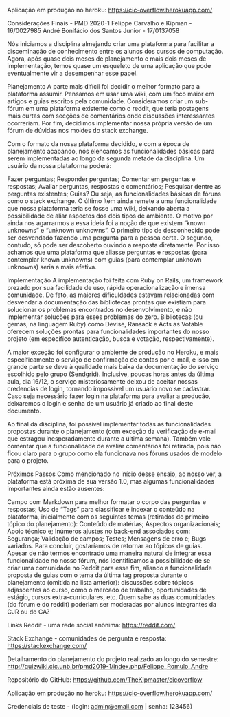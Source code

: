 Aplicação em produção no heroku: https://cic-overflow.herokuapp.com/

Considerações Finais - PMD 2020-1
Felippe Carvalho e Kipman - 16/0027985
André Bonifácio dos Santos Junior - 17/0137058

Nós iniciamos a disciplina almejando criar uma plataforma para facilitar a disceminação de conhecimento entre os alunos dos cursos de computação. Agora, após quase dois meses de planejamento e mais dois meses de implementação, temos quase um esqueleto de uma aplicação que pode eventualmente vir a desempenhar esse papel.

Planejamento
A parte mais difícil foi decidir o melhor formato para a plataforma assumir. Pensamos em usar uma wiki, com um foco maior em artigos e guias escritos pela comunidade. Consideramos criar um sub-fórum em uma plataforma existente como o reddit, que teria postagens mais curtas com secções de comentários onde discussões interessantes ocorreriam. Por fim, decidimos implementar nossa própria versão de um fórum de dúvidas nos moldes do stack exchange.

Com o formato da nossa plataforma decidido, e com a época de planejamento acabando, nós elencamos as funcionalidades básicas para serem implementadas ao longo da segunda metade da disciplina. Um usuário da nossa plataforma poderá:

Fazer perguntas;
Responder perguntas;
Comentar em perguntas e respostas;
Avaliar perguntas, respostas e comentários;
Pesquisar dentre as perguntas existentes;
Guias?
Ou seja, as funcionalidades básicas de fóruns como o stack exchange. O último ítem ainda remete a uma funcionalidade que nossa plataforma teria se fosse uma wiki, deixando aberta a possibilidade de aliar aspectos dos dois tipos de ambiente. O motivo por ainda nos agarrarmos a essa ideia foi a noção de que existem “known unknowns” e “unknown unknowns”. O primeiro tipo de desconhecido pode ser desvendado fazendo uma pergunta para a pessoa certa. O segundo, contudo, só pode ser descoberto ouvindo a resposta diretamente. Por isso achamos que uma plataforma que aliasse perguntas e respostas (para contemplar known unknowns) com guias (para contemplar unknown unknowns) seria a mais efetiva.

Implementação
A implementação foi feita com Ruby on Rails, um framework prezado por sua facilidade de uso, rápida operacionalização e imensa comunidade. De fato, as maiores dificuldades estavam relacionadas com desvendar a documentação das bibliotecas prontas que existiam para solucionar os problemas encontrados no desenvolvimento, e não implementar soluções para esses problemas do zero. Bibliotecas (ou gemas, na linguagem Ruby) como Devise, Ransack e Acts as Votable oferecem soluções prontas para funcionalidades importantes do nosso projeto (em específico autenticação, busca e votação, respectivamente).

A maior exceção foi configurar o ambiente de produção no Heroku, e mais específicamente o serviço de confirmação de contas por e-mail, e isso em grande parte se deve à qualidade mais baixa da documentação do serviço escolhido pelo grupo (Sendgrid). Inclusive, poucas horas antes da última aula, dia 16/12, o serviço misteriosamente deixou de aceitar nossas credencias de login, tornando impossível um usuário novo se cadastrar. Caso seja necessário fazer login na plataforma para avaliar a produção, deixaremos o login e senha de um usuário já criado ao final deste documento.

Ao final da disciplina, foi possível implementar todas as funcionalidades propostas durante o planejamento (com exceção da verificação de e-mail que estragou inesperadamente durante a última semana). Também vale comentar que a funcionalidade de avaliar comentários foi retirada, pois não ficou claro para o grupo como ela funcionava nos fóruns usados de modelo para o projeto.

Próximos Passos
Como mencionado no início desse ensaio, ao nosso ver, a plataforma está próxima de sua versão 1.0, mas algumas funcionalidades importantes ainda estão ausentes:

Campo com Markdown para melhor formatar o corpo das perguntas e respostas;
Uso de “Tags” para classificar e indexar o conteúdo na plataforma, inicialmente com os seguintes temas (retirados do primeiro tópico do planejamento):
Conteúdo de matérias;
Aspectos organizacionais;
Apoio técnico e;
Inúmeros ajustes no back-end associados com:
Segurança;
Validação de campos;
Testes;
Mensagens de erro e;
Bugs variados.
Para concluir, gostaríamos de retornar ao tópicos de guias. Apesar de não termos encontrado uma maneira natural de integrar essa funcionalidade no nosso fórum, nós identificamos a possibilidade de se criar uma comunidade no Reddit para esse fim, aliando a funcionalidade proposta de guias com o tema da última tag proposta durante o planejamento (omitida na lista anterior): discussões sobre tópicos adjascentes ao curso, como o mercado de trabalho, oportunidades de estágio, cursos extra-curriculares, etc. Quem sabe as duas comunidades (do fórum e do reddit) poderiam ser moderadas por alunos integrantes da CJR ou do CA?

Links
Reddit - uma rede social anônima: https://reddit.com/

Stack Exchange - comunidades de pergunta e resposta: https://stackexchange.com/

Detalhamento do planejamento do projeto realizado ao longo do semestre: http://quizwiki.cic.unb.br/pmd2019-1/index.php/Felippe_Romulo_Andre

Repositório do GitHub: https://github.com/TheKipmaster/cicoverflow

Aplicação em produção no heroku: https://cic-overflow.herokuapp.com/

Credenciais de teste - (login: admin@email.com | senha: 123456)
